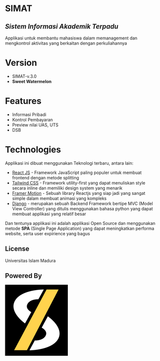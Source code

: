 # SIMAT
## _Sistem Informasi Akademik Terpadu_

Applikasi untuk membantu mahasiswa dalam memanagement dan mengkontrol aktivitas yang berkaitan dengan perkuliahannya

# Version
- SIMAT-v.3.0
- **Sweet Watermelon**

# Features
- Informasi Pribadi
- Kontrol Pembayaran
- Preview nilai UAS, UTS
- DSB

# Technologies

Applikasi ini dibuat menggunakan Teknologi terbaru, antara lain:

- [React JS] - Framework JavaScript paling populer untuk membuat frontend dengan metode splitting
- [Tailwind CSS] - Framework utility-first yang dapat menuliskan style secara inline dan memiliki design system yang menarik
- [Framer Motion] - Sebuah library Reactjs yang siap jadi yang sangat simple dalam membuat animasi yang kompleks
- [Django] - merupakan sebuah Backend Framework bertipe MVC (Model View Controller) yang ditulis menggunakan bahasa python yang dapat membuat applikasi yang relatif besar

Dan tentunya applikasi ini adalah applikasi Open Source dan menggunakan metode **SPA** (Single Page Application) yang dapat meningkatkan performa website, serta user expirience yang bagus

## License

Universitas Islam Madura

## Powered By 
![Alt text](https://raw.githubusercontent.com/AlvinSetyaPranata/alvinsetyaportfolio/master/public/logo%201.png)

 [React JS]: <https://reactjs.org>
 [Tailwind CSS]: <https://tailwindcss.com>
 [Framer Motion]: <https://framer.com>
 [Django]: <https://www.djangoproject.com/>
  

